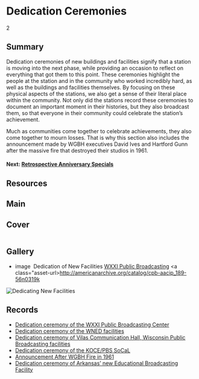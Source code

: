 # Dedication Ceremonies

2

## Summary

Dedication ceremonies of new buildings and facilities signify that a station is moving into the next phase, while providing an occasion to reflect on everything that got them to this point. These ceremonies highlight the people at the station and in the community who worked incredibly hard, as well as the buildings and facilities themselves. By focusing on these physical aspects of the stations, we also get a sense of their literal place within the community. Not only did the stations record these ceremonies to document an important moment in their histories, but they also broadcast them, so that everyone in their community could celebrate the station’s achievement.

Much as communities come together to celebrate achievements, they also come together to mourn losses. That is why this section also includes the announcement made by WGBH executives David Ives and Hartford Gunn after the massive fire that destroyed their studios in 1961.

#### Next: [Retrospective Anniversary Specials](/exhibits/station-histories/restrospective-anniversaries)

## Resources

## Main

## Cover
  <img title="Cover Image" alt="" src="https://s3.amazonaws.com/americanarchive.org/exhibits/AAPB_Exhibit_StationHistories_image1.jpg">

## Gallery
  - <a class="type">image</a>
    <img alt="" src="https://s3.amazonaws.com/americanarchive.org/exhibits/AAPB_Exhibit_StationHistories_image1.jpg">
    <a class="caption-text">Dedication of New Facilities</a>
    <a class="credit-link" href="http://americanarchive.org/catalog/cpb-aacip_189-56n0319k">WXXI Public Broadcasting</a>
    <a class="asset-url>http://americanarchive.org/catalog/cpb-aacip_189-56n0319k</a>


![Dedicating New Facilities](https://s3.amazonaws.com/americanarchive.org/exhibits/AAPB_Exhibit_StationHistories_image1.jpg "Dedicating New Facilities")

## Records
- [Dedication ceremony of the WXXI Public Broadcasting Center](/catalog/cpb-aacip_189-56n0319k)
- [Dedication ceremony of the WNED facilities](/catalog/cpb-aacip_81-8380gndb)
- [Dedication ceremony of Vilas Communication Hall, Wisconsin Public Broadcasting facilities](/catalog/cpb-aacip_30-89281bqr)
- [Dedication ceremony of the KOCE/PBS SoCaL](/catalog/cpb-aacip_221-76f1vwh1)
- [Announcement After WGBH Fire in 1961](/catalog/cpb-aacip_15-19s1rwtr)
- [Dedication ceremony of Arkansas’ new Educational Broadcasting Facility](/catalog/cpb-aacip_111-21ghx7d6)
